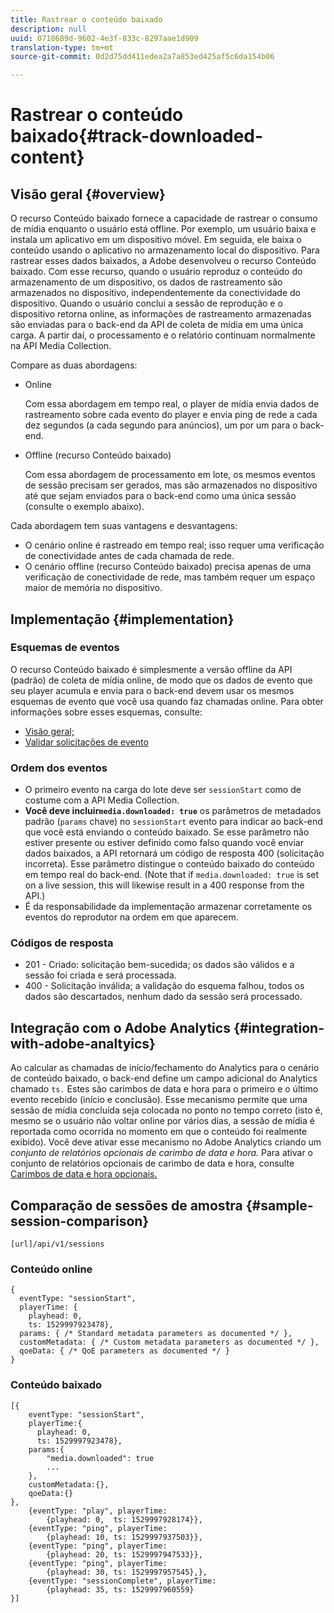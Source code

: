 ```yaml
---
title: Rastrear o conteúdo baixado
description: null
uuid: 0718689d-9602-4e3f-833c-8297aae1d909
translation-type: tm+mt
source-git-commit: 0d2d75dd411edea2a7a853ed425af5c6da154b06

---
```



# Rastrear o conteúdo baixado{#track-downloaded-content}

## Visão geral {#overview}

O recurso Conteúdo baixado fornece a capacidade de rastrear o consumo de mídia enquanto o usuário está offline. Por exemplo, um usuário baixa e instala um aplicativo em um dispositivo móvel. Em seguida, ele baixa o conteúdo usando o aplicativo no armazenamento local do dispositivo. Para rastrear esses dados baixados, a Adobe desenvolveu o recurso Conteúdo baixado. Com esse recurso, quando o usuário reproduz o conteúdo do armazenamento de um dispositivo, os dados de rastreamento são armazenados no dispositivo, independentemente da conectividade do dispositivo. Quando o usuário conclui a sessão de reprodução e o dispositivo retorna online, as informações de rastreamento armazenadas são enviadas para o back-end da API de coleta de mídia em uma única carga. A partir daí, o processamento e o relatório continuam normalmente na API Media Collection.

Compare as duas abordagens:

* Online

   Com essa abordagem em tempo real, o player de mídia envia dados de rastreamento sobre cada evento do player e envia ping de rede a cada dez segundos (a cada segundo para anúncios), um por um para o back-end.

* Offline (recurso Conteúdo baixado)

   Com essa abordagem de processamento em lote, os mesmos eventos de sessão precisam ser gerados, mas são armazenados no dispositivo até que sejam enviados para o back-end como uma única sessão (consulte o exemplo abaixo).

Cada abordagem tem suas vantagens e desvantagens:
* O cenário online é rastreado em tempo real; isso requer uma verificação de conectividade antes de cada chamada de rede.
* O cenário offline (recurso Conteúdo baixado) precisa apenas de uma verificação de conectividade de rede, mas também requer um espaço maior de memória no dispositivo.

## Implementação {#implementation}

### Esquemas de eventos

O recurso Conteúdo baixado é simplesmente a versão offline da API (padrão) de coleta de mídia online, de modo que os dados de evento que seu player acumula e envia para o back-end devem usar os mesmos esquemas de evento que você usa quando faz chamadas online. Para obter informações sobre esses esquemas, consulte:
* [Visão geral;](/help/media-collection-api/mc-api-overview.md)
* [Validar solicitações de evento](/help/media-collection-api/mc-api-impl/mc-api-validate-reqs.md)

### Ordem dos eventos

* O primeiro evento na carga do lote deve ser `sessionStart` como de costume com a API Media Collection.
* **Você deve incluir`media.downloaded: true`** os parâmetros de metadados padrão (`params` chave) no `sessionStart` evento para indicar ao back-end que você está enviando o conteúdo baixado. Se esse parâmetro não estiver presente ou estiver definido como falso quando você enviar dados baixados, a API retornará um código de resposta 400 (solicitação incorreta). Esse parâmetro distingue o conteúdo baixado do conteúdo em tempo real do back-end. (Note that if `media.downloaded: true` is set on a live session, this will likewise result in a 400 response from the API.)
* É da responsabilidade da implementação armazenar corretamente os eventos do reprodutor na ordem em que aparecem.

### Códigos de resposta

* 201 - Criado: solicitação bem-sucedida; os dados são válidos e a sessão foi criada e será processada.
* 400 - Solicitação inválida; a validação do esquema falhou, todos os dados são descartados, nenhum dado da sessão será processado.

## Integração com o Adobe Analytics {#integration-with-adobe-analtyics}

Ao calcular as chamadas de início/fechamento do Analytics para o cenário de conteúdo baixado, o back-end define um campo adicional do Analytics chamado `ts.` Estes são carimbos de data e hora para o primeiro e o último evento recebido (início e conclusão). Esse mecanismo permite que uma sessão de mídia concluída seja colocada no ponto no tempo correto (isto é, mesmo se o usuário não voltar online por vários dias, a sessão de mídia é reportada como ocorrida no momento em que o conteúdo foi realmente exibido). Você deve ativar esse mecanismo no Adobe Analytics criando um _conjunto de relatórios opcionais de carimbo de data e hora._ Para ativar o conjunto de relatórios opcionais de carimbo de data e hora, consulte [Carimbos de data e hora opcionais.](https://docs.adobe.com/content/help/en/analytics/admin/admin-tools/timestamp-optional.html)

## Comparação de sessões de amostra {#sample-session-comparison}

```
[url]/api/v1/sessions
```

### Conteúdo online

```
{ 
  eventType: "sessionStart", 
  playerTime: { 
    playhead: 0,  
    ts: 1529997923478},  
  params: { /* Standard metadata parameters as documented */ },  
  customMetadata: { /* Custom metadata parameters as documented */ },  
  qoeData: { /* QoE parameters as documented */ } 
}
```

### Conteúdo baixado

```
[{ 
    eventType: "sessionStart", 
    playerTime:{
      playhead: 0, 
      ts: 1529997923478},  
    params:{
        "media.downloaded": true
        ...
    }, 
    customMetadata:{},  
    qoeData:{} 
}, 
    {eventType: "play", playerTime:
        {playhead: 0,  ts: 1529997928174}}, 
    {eventType: "ping", playerTime:
        {playhead: 10, ts: 1529997937503}}, 
    {eventType: "ping", playerTime:
        {playhead: 20, ts: 1529997947533}}, 
    {eventType: "ping", playerTime:
        {playhead: 30, ts: 1529997957545},}, 
    {eventType: "sessionComplete", playerTime:
        {playhead: 35, ts: 1529997960559} 
}]
```

